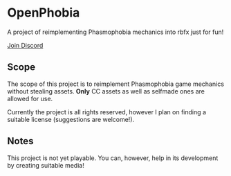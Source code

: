 # OpenPhobia
A project of reimplementing Phasmophobia mechanics into rbfx just for fun!

[Join Discord](https://discord.gg/nUrBAw346K)

## Scope
The scope of this project is to reimplement Phasmophobia game mechanics without stealing assets. **Only** CC assets as well as selfmade ones are allowed for use.

Currently the project is all rights reserved, however I plan on finding a suitable license (suggestions are welcome!).


## Notes
This project is not yet playable. You can, however, help in its development by creating suitable media!
